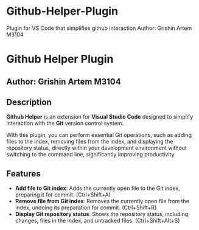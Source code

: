 # Github-Helper-Plugin
Plugin for VS Code that simplifies github interaction
Author: Grishin Artem M3104

# Github Helper Plugin

## Author: Grishin Artem M3104

## Description

**Github Helper** is an extension for **Visual Studio Code** designed to simplify interaction with the **Git** version control system.

With this plugin, you can perform essential Git operations, such as adding files to the index, removing files from the index, and displaying the repository status, directly within your development environment without switching to the command line, significantly improving productivity.

## Features

- **Add file to Git index**: Adds the currently open file to the Git index, preparing it for commit. (Ctrl+Shift+A)
- **Remove file from Git index**: Removes the currently open file from the index, undoing its preparation for commit. (Ctrl+Shift+R)
- **Display Git repository status**: Shows the repository status, including changes, files in the index, and untracked files. (Ctrl+Shift+Alt+S)